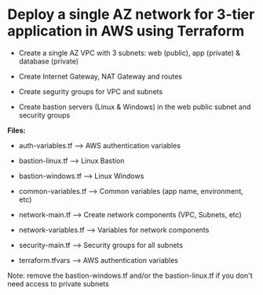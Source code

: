 # Deploy a single AZ network for 3-tier application in AWS using Terraform

* Create a single AZ VPC with 3 subnets: web (public), app (private) & database (private)

* Create Internet Gateway, NAT Gateway and routes

* Create segurity groups for VPC and subnets

* Create bastion servers (Linux & Windows) in the web public subnet and security groups

**Files:**

* auth-variables.tf --> AWS authentication variables

* bastion-linux.tf --> Linux Bastion

* bastion-windows.tf --> Linux Windows

* common-variables.tf --> Common variables (app name, environment, etc)

* network-main.tf --> Create network components (VPC, Subnets, etc)

* network-variables.tf --> Variables for network components

* security-main.tf --> Security groups for all subnets

* terraform.tfvars --> AWS authentication variables 

Note: remove the bastion-windows.tf and/or the bastion-linux.tf if you don't need access to private subnets
